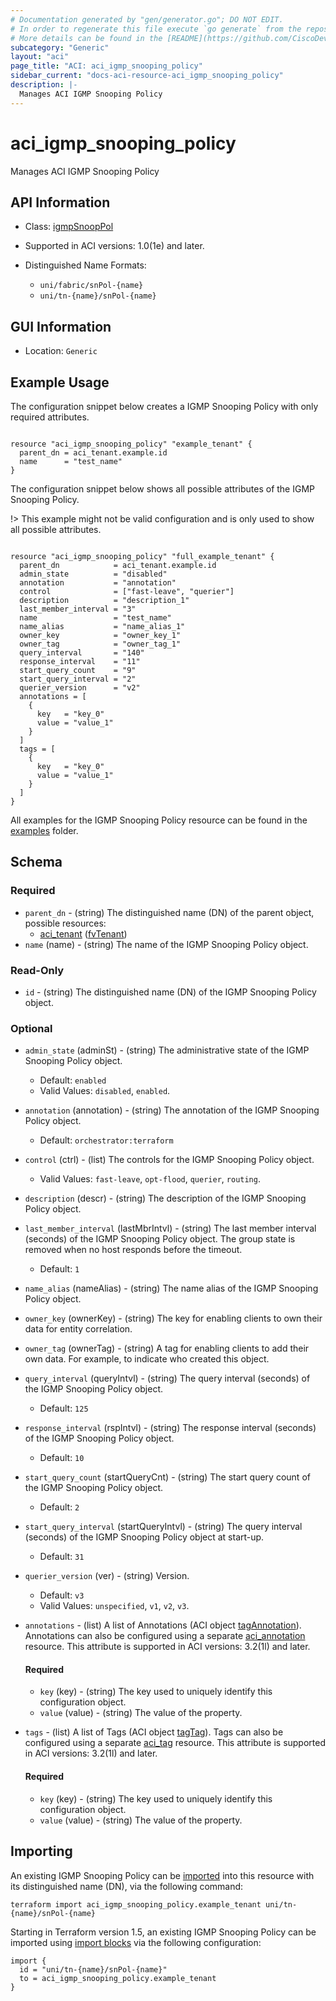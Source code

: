 ```yaml
---
# Documentation generated by "gen/generator.go"; DO NOT EDIT.
# In order to regenerate this file execute `go generate` from the repository root.
# More details can be found in the [README](https://github.com/CiscoDevNet/terraform-provider-aci/blob/master/README.md).
subcategory: "Generic"
layout: "aci"
page_title: "ACI: aci_igmp_snooping_policy"
sidebar_current: "docs-aci-resource-aci_igmp_snooping_policy"
description: |-
  Manages ACI IGMP Snooping Policy
---
```


# aci_igmp_snooping_policy #

Manages ACI IGMP Snooping Policy



## API Information ##

* Class: [igmpSnoopPol](https://pubhub.devnetcloud.com/media/model-doc-latest/docs/app/index.html#/objects/igmpSnoopPol/overview)

* Supported in ACI versions: 1.0(1e) and later.

* Distinguished Name Formats:
  - `uni/fabric/snPol-{name}`
  - `uni/tn-{name}/snPol-{name}`

## GUI Information ##

* Location: `Generic`

## Example Usage ##

The configuration snippet below creates a IGMP Snooping Policy with only required attributes.

```hcl

resource "aci_igmp_snooping_policy" "example_tenant" {
  parent_dn = aci_tenant.example.id
  name      = "test_name"
}

```
The configuration snippet below shows all possible attributes of the IGMP Snooping Policy.

!> This example might not be valid configuration and is only used to show all possible attributes.

```hcl

resource "aci_igmp_snooping_policy" "full_example_tenant" {
  parent_dn            = aci_tenant.example.id
  admin_state          = "disabled"
  annotation           = "annotation"
  control              = ["fast-leave", "querier"]
  description          = "description_1"
  last_member_interval = "3"
  name                 = "test_name"
  name_alias           = "name_alias_1"
  owner_key            = "owner_key_1"
  owner_tag            = "owner_tag_1"
  query_interval       = "140"
  response_interval    = "11"
  start_query_count    = "9"
  start_query_interval = "2"
  querier_version      = "v2"
  annotations = [
    {
      key   = "key_0"
      value = "value_1"
    }
  ]
  tags = [
    {
      key   = "key_0"
      value = "value_1"
    }
  ]
}

```

All examples for the IGMP Snooping Policy resource can be found in the [examples](https://github.com/CiscoDevNet/terraform-provider-aci/tree/master/examples/resources/aci_igmp_snooping_policy) folder.

## Schema ##

### Required ###

* `parent_dn` - (string) The distinguished name (DN) of the parent object, possible resources:
  - [aci_tenant](https://registry.terraform.io/providers/CiscoDevNet/aci/latest/docs/resources/tenant) ([fvTenant](https://pubhub.devnetcloud.com/media/model-doc-latest/docs/app/index.html#/objects/fvTenant/overview))
* `name` (name) - (string) The name of the IGMP Snooping Policy object.

### Read-Only ###

* `id` - (string) The distinguished name (DN) of the IGMP Snooping Policy object.

### Optional ###

* `admin_state` (adminSt) - (string) The administrative state of the IGMP Snooping Policy object.
  - Default: `enabled`
  - Valid Values: `disabled`, `enabled`.
* `annotation` (annotation) - (string) The annotation of the IGMP Snooping Policy object.
  - Default: `orchestrator:terraform`
* `control` (ctrl) - (list) The controls for the IGMP Snooping Policy object.
  - Valid Values: `fast-leave`, `opt-flood`, `querier`, `routing`.
* `description` (descr) - (string) The description of the IGMP Snooping Policy object.
* `last_member_interval` (lastMbrIntvl) - (string) The last member interval (seconds) of the IGMP Snooping Policy object. The group state is removed when no host responds before the timeout.
  - Default: `1`
* `name_alias` (nameAlias) - (string) The name alias of the IGMP Snooping Policy object.
* `owner_key` (ownerKey) - (string) The key for enabling clients to own their data for entity correlation.
* `owner_tag` (ownerTag) - (string) A tag for enabling clients to add their own data. For example, to indicate who created this object.
* `query_interval` (queryIntvl) - (string) The query interval (seconds) of the IGMP Snooping Policy object.
  - Default: `125`
* `response_interval` (rspIntvl) - (string) The response interval (seconds) of the IGMP Snooping Policy object.
  - Default: `10`
* `start_query_count` (startQueryCnt) - (string) The start query count of the IGMP Snooping Policy object.
  - Default: `2`
* `start_query_interval` (startQueryIntvl) - (string) The query interval (seconds) of the IGMP Snooping Policy object at start-up.
  - Default: `31`
* `querier_version` (ver) - (string) Version.
  - Default: `v3`
  - Valid Values: `unspecified`, `v1`, `v2`, `v3`.

* `annotations` - (list) A list of Annotations (ACI object [tagAnnotation](https://pubhub.devnetcloud.com/media/model-doc-latest/docs/app/index.html#/objects/tagAnnotation/overview)). Annotations can also be configured using a separate [aci_annotation](https://registry.terraform.io/providers/CiscoDevNet/aci/latest/docs/resources/annotation) resource. This attribute is supported in ACI versions: 3.2(1l) and later.
  
  #### Required ####
  
  * `key` (key) - (string) The key used to uniquely identify this configuration object.
  * `value` (value) - (string) The value of the property.

* `tags` - (list) A list of Tags (ACI object [tagTag](https://pubhub.devnetcloud.com/media/model-doc-latest/docs/app/index.html#/objects/tagTag/overview)). Tags can also be configured using a separate [aci_tag](https://registry.terraform.io/providers/CiscoDevNet/aci/latest/docs/resources/tag) resource. This attribute is supported in ACI versions: 3.2(1l) and later.
  
  #### Required ####
  
  * `key` (key) - (string) The key used to uniquely identify this configuration object.
  * `value` (value) - (string) The value of the property.

## Importing

An existing IGMP Snooping Policy can be [imported](https://www.terraform.io/docs/import/index.html) into this resource with its distinguished name (DN), via the following command:

```
terraform import aci_igmp_snooping_policy.example_tenant uni/tn-{name}/snPol-{name}
```

Starting in Terraform version 1.5, an existing IGMP Snooping Policy can be imported
using [import blocks](https://developer.hashicorp.com/terraform/language/import) via the following configuration:

```
import {
  id = "uni/tn-{name}/snPol-{name}"
  to = aci_igmp_snooping_policy.example_tenant
}
```
